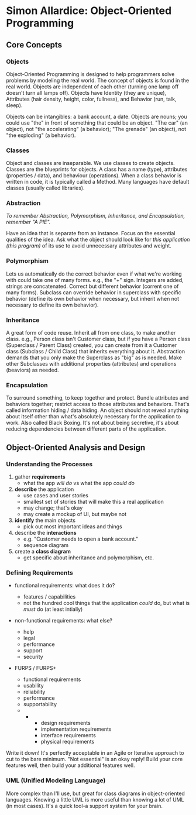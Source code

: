 # Simon Allardice: Object-Oriented Programming

## Core Concepts

### Objects
Object-Oriented Programming is designed to help programmers solve problems by modeling the real world. The concept of objects is found in the real world. Objects are independent of each other (turning one lamp off doesn't turn all lamps off). Objects have Identity (they are unique), Attributes (hair density, height, color, fullness), and Behavior (run, talk, sleep).

Objects can be intangibles: a bank account, a date. Objects are nouns; you could use "the" in front of something that could be an object. "The car" (an object), not "the accelerating" (a behavior); "The grenade" (an object), not "the exploding" (a behavior).

### Classes
Object and classes are inseparable. We use classes to create objects. Classes are the blueprints for objects. A class has a name (type), attributes (properties / data), and behaviour (operations). When a class behavior is written in code, it is typically called a Method. Many languages have default classes (usually called libraries).

### Abstraction
*To remember Abstraction, Polymorphism, Inheritance, and Encapsulation, remember "A PIE".*

Have an idea that is separate from an instance. Focus on the essential qualities of the idea. Ask what the object should look like for *this application (this program)* of its use to avoid unnecessary attributes and weight.

### Polymorphism
Lets us automatically do the correct behavior even if what we're working with could take one of many forms. e.g., the "+" sign. Integers are added, strings are concatenated. Correct but different behavior (corrent one of many forms). Subclass can override behavior in  superclass with specific behavior (define its own behavior when necessary, but inherit when not necessary to define its own behavior).

### Inheritance
A great form of code reuse. Inherit all from one class, to make another class. e.g., Person class isn't Customer class, but if you have a Person class (Superclass / Parent Class) created, you can create from it a Customer class (Subclass / Child Class) that inherits everything about it. Abstraction demands that you only make the Superclass as "big" as is needed. Make other Subclasses with additional properties (attributes) and operations (beaviors) as needed.

### Encapsulation
To surround something, to keep together and protect. Bundle attributes and behaviors together; restrict access to those attributes and behaviors. That's called information hiding / data hiding. An object should not reveal anything about itself other than what's absolutely necessary for the application to work. Also called Black Boxing. It's not about being secretive, it's about reducing dependencies between different parts of the application.

## Object-Oriented Analysis and Design

### Understanding the Processes
1. gather **requirements**
    * what the app *will do* vs what the app *could do*
2. **describe** the application
    * use cases and user stories
    * smallest set of stories that will make this a real application
    * may change; that's okay
    * may create a mockup of UI, but maybe not
3. **identify** the main objects
    * pick out most important ideas and things
4. describe the **interactions**
    * e.g. "Customer needs to open a bank account."
    * sequence diagram
5. create a **class diagram**
    * get specific about inheritance and polymorphism, etc.

### Defining Requirements

* functional requirements: what does it do?
    * features / capabilities
    * not the hundred cool things that the application *could* do, but what is *must* do (at least intially)

* non-functional requirements: what else?
    * help
    * legal
    * performance
    * support
    * security

* FURPS / FURPS+
    * functional requirements
    * usability
    * reliability
    * performance
    * supportability
    * +
        * design requirements
        * implementation requirements
        * interface requirements
        * physical requirements

Write it down! It's perfectly acceptable in an Agile or Iterative approach to cut to the bare minimum. "Not essential" is an okay reply! Build your core features well, then build your additional features well.

### UML (Unified Modeling Language)
More complex than I'll use, but great for class diagrams in object-oriented languages. Knowing a little UML is more useful than knowing a lot of UML (in most cases). It's a quick tool-a support system for your brain.
